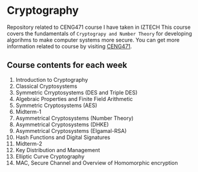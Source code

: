 # Cryptography
Repository related to CENG471 course I have taken in IZTECH
This course covers the fundamentals of `Cryptograpy and Number Theory` for developing 
algorihms to make computer systems more secure.
You can get more information related to course by visiting [CENG471](https://ceng.iyte.edu.tr/tr/courses/ceng-471/).

## Course contents for each week
1. Introduction to Cryptography
2. Classical Cryptosystems
3. Symmetric Crryptosystems (DES and Triple DES)
4. Algebraic Properties and Finite Field Arithmetic
5. Symmetric Cryptosystems (AES)
6. Midterm-1
7. Asymmetrical Cryptosystems (Number Theory)
8. Asymmetrical Cryptosystems (DHKE)
9. Asymmetrical Cryptosystems (Elgamal-RSA)
10. Hash Functions and Digital Signatures 
11. Midterm-2
12. Key Distribution and Management 
13. Elliptic Curve Cryptography
14. MAC, Secure Channel and Overview of Homomorphic encryption
